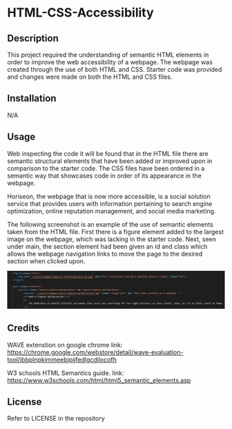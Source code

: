 # HTML-CSS-Accessibility 

## Description

This project required the understanding of semantic HTML elements in order to improve the web accessibility of a webpage. The webpage was created through the use of both HTML and CSS. Starter code was provided and changes were made on both the HTML and CSS files.

## Installation

N/A

## Usage

Web inspecting the code it will be found that in the HTML file there are semantic structural elements that have been added or improved upon in comparison to the starter code. The CSS files have been ordered in a semantic way that showcases code in order of its appearance in the webpage.

Horiseon, the webpage that is now more accessible, is a social solution service that provides users with information pertaining to search engine optimization, online reputation management, and social media marketing. 

The following screenshot is an example of the use of semantic elements taken from the HTML file. First there is a figure element added to the largest image on the webpage, which was lacking in the starter code. Next, seen under main, the section element had been given an id and class which allows the webpage navigation links to move the page to the desired section when clicked upon.

![HTML semantic elements](/assets/images/Capture.PNG)


## Credits

WAVE extenstion on google chrome link: https://chrome.google.com/webstore/detail/wave-evaluation-tool/jbbplnpkjmmeebjpijfedlgcdilocofh 

W3 schools HTML Semantics guide. link: https://www.w3schools.com/html/html5_semantic_elements.asp 

## License

Refer to LICENSE in the repository


